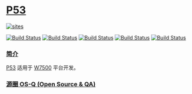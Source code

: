 ﻿# [P53](https://github.com/OS-Q/P53)

[![sites](http://182.61.61.133/link/resources/OSQ.png)](http://www.OS-Q.com)

[![Build Status](https://github.com/OS-Q/P53/workflows/CI/badge.svg)](https://github.com/OS-Q/P53/actions/workflows/CI.yml)
[![Build Status](https://github.com/OS-Q/P53/workflows/CD/badge.svg)](https://github.com/OS-Q/P53/actions/workflows/CD.yml)
[![Build Status](https://circleci.com/gh/OS-Q/P53.svg?style=svg)](https://circleci.com/gh/OS-Q/P53)
[![Build Status](https://travis-ci.com/OS-Q/P53.svg?branch=master)](https://travis-ci.com/OS-Q/P53)
[![Build Status](https://cloud.drone.io/api/badges/OS-Q/P53/status.svg)](https://cloud.drone.io/OS-Q/P53)

### [简介](https://github.com/OS-Q/P53/wiki)

[P53](https://github.com/OS-Q/P53) 适用于 [W7500](https://www.wiznet.io/product-item/w7500/) 平台开发。


### [源圈 OS-Q (Open Source & QA) ](http://www.OS-Q.com)
